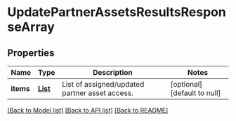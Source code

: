 # UpdatePartnerAssetsResultsResponseArray
## Properties

| Name | Type | Description | Notes |
|------------ | ------------- | ------------- | -------------|
| **items** | [**List**](UpdatePartnerAssetsResult.md) | List of assigned/updated partner asset access. | [optional] [default to null] |

[[Back to Model list]](../README.md#documentation-for-models) [[Back to API list]](../README.md#documentation-for-api-endpoints) [[Back to README]](../README.md)


